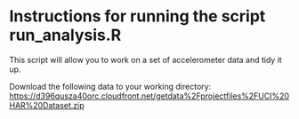 # Instructions for running the script run_analysis.R

This script will allow you to work on a set of accelerometer data and tidy it up.

Download the following data to your working directory: https://d396qusza40orc.cloudfront.net/getdata%2Fprojectfiles%2FUCI%20HAR%20Dataset.zip
